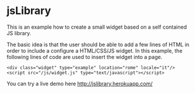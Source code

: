 jsLibrary
=========

This is an example how to create a small widget based on a self contained JS library. 

The basic idea is that the user should be able to add a few lines of HTML in order to include a configure a HTML/CSS/JS widget. In this example, the following lines of code are used to insert the widget into a page. 

```
<div class="widget" type="example" location="rome" locale="it"/>
<script src="/js/widget.js" type="text/javascript"></script>
`````

You can try a live demo here http://jslibrary.herokuapp.com/
